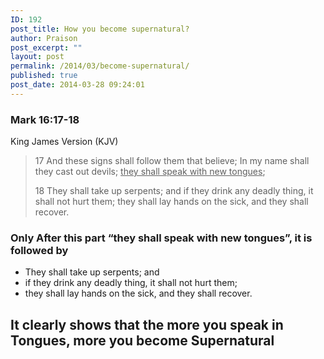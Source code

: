 ```yaml
---
ID: 192
post_title: How you become supernatural?
author: Praison
post_excerpt: ""
layout: post
permalink: /2014/03/become-supernatural/
published: true
post_date: 2014-03-28 09:24:01
---
```

<div>
<h3>Mark 16:17-18</h3>
King James Version (KJV)

</div>
<div>
<blockquote>17 And these signs shall follow them that believe; In my name shall they cast out devils; <span style="text-decoration: underline;">they shall speak with new tongues</span>;

18 They shall take up serpents; and if they drink any deadly thing, it shall not hurt them; they shall lay hands on the sick, and they shall recover.</blockquote>
<h3>Only After this part “they shall speak with new tongues”, it is followed by</h3>
<ul>
	<li>They shall take up serpents; and</li>
	<li>if they drink any deadly thing, it shall not hurt them;</li>
	<li>they shall lay hands on the sick, and they shall recover.</li>
</ul>
<h2>It clearly shows that the more you speak in Tongues, more you become Supernatural</h2>
</div>